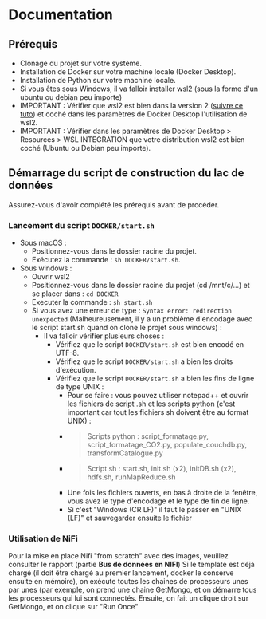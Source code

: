 # Documentation

## Prérequis 
- Clonage du projet sur votre système.
- Installation de Docker sur votre machine locale (Docker Desktop).
- Installation de Python sur votre machine locale.
- Si vous êtes sous Windows, il va falloir installer wsl2 (sous la forme d'un ubuntu ou debian peu importe)
- IMPORTANT : Vérifier que wsl2 est bien dans la version 2 (<a href="https://docs.docker.com/desktop/wsl/">suivre ce tuto</a>) et coché dans les paramètres de Docker Desktop l'utilisation de wsl2.
- IMPORTANT : Vérifier dans les paramètres de Docker Desktop > Resources > WSL INTEGRATION que votre distribution wsl2 est bien coché (Ubuntu ou Debian peu importe).

## Démarrage du script de construction du lac de données
Assurez-vous d'avoir complété les prérequis avant de procéder.

### Lancement du script `DOCKER/start.sh`
- Sous macOS :
  - Positionnez-vous dans le dossier racine du projet.
  - Exécutez la commande : `sh DOCKER/start.sh`.
 - Sous windows :
   - Ouvrir wsl2
   - Positionnez-vous dans le dossier racine du projet (cd /mnt/c/...) et se placer dans : ``` cd DOCKER ```
   - Executer la commande : ``` sh start.sh ```
   - Si vous avez une erreur de type : ``` Syntax error: redirection unexpected ``` (Malheureusement, il y a un problème d'encodage avec le script start.sh quand on clone le projet sous windows) :
      - Il va falloir vérifier plusieurs choses :
        - Vérifiez que le script `DOCKER/start.sh` est bien encodé en UTF-8.
        - Vérifiez que le script `DOCKER/start.sh` a bien les droits d'exécution.
        - Vérifiez que le script `DOCKER/start.sh` a bien les fins de ligne de type UNIX :
          - Pour se faire : vous pouvez utiliser notepad++ et ouvrir les fichiers de script .sh et les scripts python (c'est important car tout les fichiers sh doivent être au format UNIX) :
          - > Scripts python : script_formatage.py, script_formatage_CO2.py, populate_couchdb.py, transformCatalogue.py 
          - > Script sh : start.sh, init.sh (x2), initDB.sh (x2), hdfs.sh, runMapReduce.sh
          - Une fois les fichiers ouverts, en bas à droite de la fenêtre, vous avez le type d'encodage et le type de fin de ligne.
          - Si c'est "Windows (CR LF)" il faut le passer en "UNIX (LF)" et sauvegarder ensuite le fichier
 ### Utilisation de NiFi
  Pour la mise en place Nifi "from scratch" avec des images, veuillez consulter le rapport (partie **Bus de données en NIFI**)
  Si le template est déjà chargé (il doit être chargé au premier lancement, docker le conserve ensuite en mémoire), on exécute toutes les chaines de processeurs unes par unes (par exemple, on prend une chaine GetMongo,   et on démarre tous les processeurs qui lui sont connectés. Ensuite, on fait un clique droit sur GetMongo, et on clique sur "Run Once"

